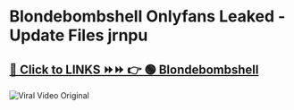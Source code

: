 
 # Blondebombshell Onlyfans Leaked - Update Files jrnpu

## <h2><a href="https://clipsfans.com/Blondebombshell&ref=git">🔗 Click to LINKS ⏩⏩ 👉 🟢 Blondebombshell </a></h2>

<a href="https://clipsfans.com/Blondebombshell&ref=git" rel="nofollow" data-target="animated-image.originalLink"><img src="https://i.ibb.co.com/xMMVF88/686577567.gif" alt="Viral Video Original" style="max-width: 100%; display: inline-block;" data-target="animated-image.originalImage"></a>

